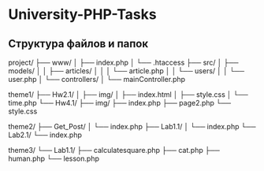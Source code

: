 # University-PHP-Tasks

## Структура файлов и папок
project/
├── www/
│   ├── index.php
│   └── .htaccess
├── src/
│   ├── models/
│   │   ├── articles/
│   │   │   └── article.php
│   │   └── users/
│   │       └── user.php
│   └── controllers/
│       └── mainController.php

theme1/
├── Hw2.1/
│   ├── img/
│   ├── index.html
│   ├── style.css
│   └── time.php
└── Hw4.1/
    ├── img/
    ├── index.php
    ├── page2.php
    └── style.css

theme2/
├── Get_Post/
│   └── index.php
├── Lab1.1/
│   └── index.php
└── Lab2.1/
    └── index.php

theme3/
└── Lab1.1/
    ├── calculatesquare.php
    ├── cat.php
    ├── human.php
    └── lesson.php